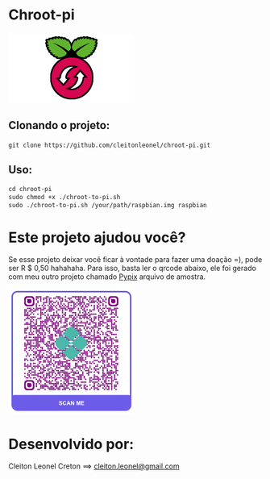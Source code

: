 # Chroot-pi

<img src="https://raw.githubusercontent.com/cleitonleonel/chroot-pi/master/chroot-pi.png" alt="Your image title" width="250"/>

## Clonando o projeto:

```shell
git clone https://github.com/cleitonleonel/chroot-pi.git
```

## Uso:
```shell
cd chroot-pi
sudo chmod +x ./chroot-to-pi.sh
sudo ./chroot-to-pi.sh /your/path/raspbian.img raspbian
```

# Este projeto ajudou você?

Se esse projeto deixar você ficar à vontade para fazer uma doação =), pode ser R $ 0,50 hahahaha. Para isso, basta ler o qrcode abaixo, ele foi gerado com meu outro projeto chamado [Pypix](https://github.com/cleitonleonel/pypix.git) arquivo de amostra.

<img src="https://github.com/cleitonleonel/pypix/blob/master/qrcode.png?raw=true" alt="Your image title" width="250"/>

# Desenvolvido por:

Cleiton Leonel Creton ==> cleiton.leonel@gmail.com